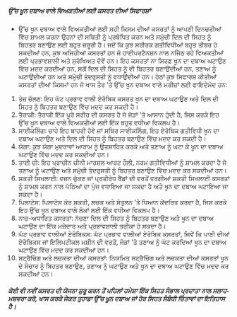 ##### ਉੱਚ ਖੂਨ ਦਬਾਅ ਵਾਲੇ ਵਿਅਕਤੀਆਂ ਲਈ ਕਸਰਤ ਦੀਆਂ ਸਿਫਾਰਸ਼ਾਂ
* ਉੱਚ ਖੂਨ ਦਬਾਅ ਵਾਲੇ ਵਿਅਕਤੀਆਂ ਲਈ ਸਹੀ ਕਿਸਮ ਦੀਆਂ ਕਸਰਤਾਂ ਨੂੰ ਆਪਣੀ ਦਿਨਚਰੀਆਂ ਵਿੱਚ ਸ਼ਾਮਲ ਕਰਨਾ ਉਹਨਾਂ ਦੀ ਸਥਿਤੀ ਨੂੰ ਪ੍ਰਬੰਧਿਤ ਕਰਨ ਅਤੇ ਸਮੁੱਚੀ ਦਿਲ ਦੀ ਸਿਹਤ ਨੂੰ ਬਿਹਤਰ ਬਣਾਉਣ ਲਈ ਬਹੁਤ ਜ਼ਰੂਰੀ ਹੈ। ਜਦੋਂ ਕਿ ਕੁਝ ਸਰੀਰਕ ਗਤੀਵਿਧੀਆਂ ਬਹੁਤ ਤੀਬਰ ਹੋ ਸਕਦੀਆਂ ਹਨ, ਕੁਝ ਅਜਿਹੀਆਂ ਕਸਰਤਾਂ ਹਨ ਜੋ ਹਾਈਪਰਟੈਨਸ਼ਨ ਨਾਲ ਨਜਿੱਠ ਰਹੇ ਵਿਅਕਤੀਆਂ ਲਈ ਪ੍ਰਭਾਵਸ਼ਾਲੀ ਅਤੇ ਸੁਰੱਖਿਅਤ ਦੋਵੇਂ ਹਨ। ਇਹ ਕਸਰਤਾਂ ਨਾ ਸਿਰਫ਼ ਖੂਨ ਦਾ ਦਬਾਅ ਘਟਾਉਣ ਵਿੱਚ ਮਦਦ ਕਰਦੀਆਂ ਹਨ, ਸਗੋਂ ਦਿਲ ਦੀ ਸਿਹਤ ਨੂੰ ਵੀ ਬਿਹਤਰ ਬਣਾਉਂਦੀਆਂ ਹਨ, ਤਣਾਅ ਨੂੰ ਘਟਾਉਂਦੀਆਂ ਹਨ ਅਤੇ ਸਮੁੱਚੀ ਤੰਦਰੁਸਤੀ ਨੂੰ ਵਧਾਉਂਦੀਆਂ ਹਨ। ਹੇਠਾਂ ਕੁਝ ਸਿਫਾਰਸ਼ ਕੀਤੀਆਂ ਕਸਰਤਾਂ ਦੀਆਂ ਕਿਸਮਾਂ ਹਨ ਜੋ ਖਾਸ ਤੌਰ 'ਤੇ ਉੱਚ ਖੂਨ ਦਬਾਅ ਵਾਲੇ ਮਰੀਜ਼ਾਂ ਲਈ ਫਾਇਦੇਮੰਦ ਹਨ:

1. ਤੇਜ਼ ਚੱਲਣ: ਇਹ ਘੱਟ ਪ੍ਰਭਾਵ ਵਾਲੀ ਏਰੋਬਿਕ ਕਸਰਤ ਖੂਨ ਦਾ ਦਬਾਅ ਘਟਾਉਣ ਅਤੇ ਦਿਲ ਦੀ ਸਿਹਤ ਨੂੰ ਬਿਹਤਰ ਬਣਾਉਣ ਵਿੱਚ ਮਦਦ ਕਰ ਸਕਦੀ ਹੈ।
2. ਤੈਰਾਕੀ: ਤੈਰਾਕੀ ਇੱਕ ਪੂਰੇ ਸਰੀਰ ਦੀ ਕਸਰਤ ਹੈ ਜੋ ਜੋੜਾਂ 'ਤੇ ਆਸਾਨ ਹੁੰਦੀ ਹੈ, ਜਿਸ ਕਰਕੇ ਇਹ ਉੱਚ ਖੂਨ ਦਬਾਅ ਵਾਲੇ ਵਿਅਕਤੀਆਂ ਲਈ ਇੱਕ ਬਹੁਤ ਵਧੀਆ ਵਿਕਲਪ ਹੈ।
3. ਸਾਈਕਲਿੰਗ: ਚਾਹੇ ਇਹ ਬਾਹਰੀ ਹੋਵੇ ਜਾਂ ਸਥਿਰ ਸਾਈਕਲਿੰਗ, ਇਹ ਏਰੋਬਿਕ ਗਤੀਵਿਧੀ ਖੂਨ ਦਾ ਦਬਾਅ ਘਟਾਉਣ ਅਤੇ ਦਿਲ ਦੀ ਸਿਹਤ ਨੂੰ ਬਿਹਤਰ ਬਣਾਉਣ ਵਿੱਚ ਮਦਦ ਕਰ ਸਕਦੀ ਹੈ।
4. ਯੋਗਾ: ਕੁਝ ਯੋਗਾ ਮੁਦਰਾਵਾਂ ਆਰਾਮ ਨੂੰ ਉਤਸ਼ਾਹਿਤ ਕਰਕੇ ਅਤੇ ਤਣਾਅ ਨੂੰ ਘਟਾ ਕੇ ਖੂਨ ਦਾ ਦਬਾਅ ਘਟਾਉਣ ਵਿੱਚ ਮਦਦ ਕਰ ਸਕਦੀਆਂ ਹਨ।
5. ਤਾਈ ਚੀ: ਇਹ ਪ੍ਰਾਚੀਨ ਚੀਨੀ ਮਾਰਸ਼ਲ ਆਰਟ ਹੌਲੀ, ਨਰਮ ਗਤੀਵਿਧੀਆਂ ਨੂੰ ਸ਼ਾਮਲ ਕਰਦਾ ਹੈ ਜੋ ਤਣਾਅ ਨੂੰ ਘਟਾਉਣ ਅਤੇ ਸਮੁੱਚੀ ਤੰਦਰੁਸਤੀ ਨੂੰ ਬਿਹਤਰ ਬਣਾਉਣ ਵਿੱਚ ਮਦਦ ਕਰ ਸਕਦੀਆਂ ਹਨ।
6. ਸ਼ਕਤੀ ਸਿਖਲਾਈ: ਵਜ਼ਨ ਚੁੱਕਣ ਜਾਂ ਪ੍ਰਤੀਰੋਧ ਬੈਂਡਾਂ ਦੀ ਵਰਤੋਂ ਵਰਗੀਆਂ ਸ਼ਕਤੀ ਸਿਖਲਾਈ ਕਸਰਤਾਂ ਨੂੰ ਸ਼ਾਮਲ ਕਰਨ ਨਾਲ ਪੱਠਿਆਂ ਦਾ ਪੁੰਜ ਵਧਾਇਆ ਜਾ ਸਕਦਾ ਹੈ ਅਤੇ ਖੂਨ ਦਾ ਦਬਾਅ ਘਟਾਇਆ ਜਾ ਸਕਦਾ ਹੈ।
7. ਪਿਲਾਟੇਸ: ਪਿਲਾਟੇਸ ਕੋਰ ਸ਼ਕਤੀ, ਲਚਕ ਅਤੇ ਸੰਤੁਲਨ 'ਤੇ ਧਿਆਨ ਕੇਂਦਰਿਤ ਕਰਦਾ ਹੈ, ਜਿਸ ਕਰਕੇ ਇਹ ਉੱਚ ਖੂਨ ਦਬਾਅ ਵਾਲੇ ਲੋਕਾਂ ਲਈ ਇੱਕ ਵਧੀਆ ਵਿਕਲਪ ਹੈ।
8. ਨਾਚ-ਅਧਾਰਿਤ ਕਸਰਤਾਂ: ਨੱਚਣਾ ਦਿਲ ਦੀ ਸਿਹਤ ਨੂੰ ਬਿਹਤਰ ਬਣਾਉਣ ਅਤੇ ਖੂਨ ਦਾ ਦਬਾਅ ਘਟਾਉਣ ਦਾ ਇੱਕ ਮਜ਼ੇਦਾਰ ਅਤੇ ਪ੍ਰਭਾਵਸ਼ਾਲੀ ਤਰੀਕਾ ਹੋ ਸਕਦਾ ਹੈ।
9. ਘੱਟ ਪ੍ਰਭਾਵ ਵਾਲੀਆਂ ਏਰੋਬਿਕਸ: ਘੱਟ ਪ੍ਰਭਾਵ ਵਾਲੀਆਂ ਏਰੋਬਿਕ ਕਸਰਤਾਂ, ਜਿਵੇਂ ਕਿ ਪਾਣੀ ਦੀਆਂ ਏਰੋਬਿਕਸ ਜਾਂ ਇਲਿਪਟੀਕਲ ਮਸ਼ੀਨ ਦੀ ਵਰਤੋਂ, ਜੋੜਾਂ 'ਤੇ ਤਣਾਅ ਨੂੰ ਘੱਟ ਕਰਦਿਆਂ ਖੂਨ ਦਾ ਦਬਾਅ ਘਟਾਉਣ ਵਿੱਚ ਮਦਦ ਕਰ ਸਕਦੀਆਂ ਹਨ।
10. ਸਟ੍ਰੈਚਿੰਗ ਅਤੇ ਲਚਕਤਾ ਦੀਆਂ ਕਸਰਤਾਂ: ਨਿਯਮਿਤ ਸਟ੍ਰੈਚਿੰਗ ਅਤੇ ਲਚਕਤਾ ਦੀਆਂ ਕਸਰਤਾਂ ਖੂਨ ਦੇ ਸੰਚਾਰ ਨੂੰ ਬਿਹਤਰ ਬਣਾਉਣ, ਤਣਾਅ ਨੂੰ ਘਟਾਉਣ ਅਤੇ ਖੂਨ ਦਾ ਦਬਾਅ ਘਟਾਉਣ ਵਿੱਚ ਮਦਦ ਕਰ ਸਕਦੀਆਂ ਹਨ।

##### ਕੋਈ ਵੀ ਨਵੀਂ ਕਸਰਤ ਦੀ ਯੋਜਨਾ ਸ਼ੁਰੂ ਕਰਨ ਤੋਂ ਪਹਿਲਾਂ ਹਮੇਸ਼ਾ ਇੱਕ ਸਿਹਤ ਸੰਭਾਲ ਪ੍ਰਦਾਤਾ ਨਾਲ ਸਲਾਹ-ਮਸ਼ਵਰਾ ਕਰੋ, ਖਾਸ ਕਰਕੇ ਜੇਕਰ ਤੁਹਾਡਾ ਉੱਚ ਖੂਨ ਦਬਾਅ ਜਾਂ ਹੋਰ ਸਿਹਤ ਸੰਬੰਧੀ ਚਿੰਤਾਵਾਂ ਦਾ ਇਤਿਹਾਸ ਹੈ।